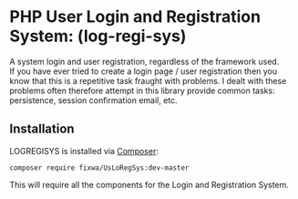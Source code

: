 # PHP User Login and Registration System: (log-regi-sys)

A system login and user registration, regardless of the framework used.  
If you have ever tried to create a login page / user registration then you know that this is a repetitive task fraught with problems.
I dealt with these problems often therefore attempt in this library provide common tasks: 
persistence, session confirmation email, etc.


## Installation

LOGREGISYS is installed via [Composer](http://getcomposer.org/):

```
composer require fixwa/UsLoRegSys:dev-master
```

This will require all the components for the Login and Registration System.
